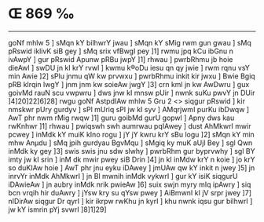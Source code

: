# Œ 869 ‰
---
goNf mhlw 5 ] sMqn kY bilhwrY jwau ] sMqn kY sMig rwm gun gwau ] sMq
pRswid iklivK siB gey ] sMq srix vfBwgI pey ]1] rwmu jpq kCu
ibGnu n ivAwpY ] gur pRswid Apunw pRBu jwpY ]1] rhwau ] pwrbRhmu jb
hoie dieAwl ] swDU jn kI krY rvwl ] kwmu k®oDu iesu qn qy jwie ] rwm
rqnu vsY min Awie ]2] sPlu jnmu qW kw prvwxu ] pwrbRhmu inkit kir
jwxu ] Bwie Bgiq pRB kIrqin lwgY ] jnm jnm kw soieAw jwgY ]3]
crn kml jn kw AwDwru ] gux goivMd rauN scu vwpwru ] dws jnw kI
mnsw pUir ] nwnk suKu pwvY jn DUir ]4]20]22]6]28]
rwgu goNf AstpdIAw mhlw 5 Gru 2
<> siqgur pRswid ]
kir nmskwr pUry gurdyv ] sPl mUriq sPl jw kI syv ] AMqrjwmI purKu
ibDwqw ] AwT phr nwm rMig rwqw ]1] guru goibMd gurU gopwl ] Apny dws
kau rwKnhwr ]1] rhwau ] pwiqswh swh aumrwau pqIAwey ] dust
AhMkwrI mwir pcwey ] inMdk kY muiK kIno rogu ] jY jY kwru krY sBu logu
]2] sMqn kY min mhw Anµdu ] sMq jpih gurdyau BgvMqu ] sMgiq ky muK
aUjl Bey ] sgl Qwn inMdk ky gey ]3] swis swis jnu sdw slwhy ]
pwrbRhm gur byprvwhy ] sgl BY imty jw kI srin ] inM dk mwir pwey siB
Drin ]4] jn kI inMdw krY n koie ] jo krY so duKIAw hoie ] AwT phr
jnu eyku iDAwey ] jmUAw qw kY inkit n jwey ]5] jn inrvYr inMdk
AhMkwrI ] jn Bl mwnih inMdk vykwrI ] gur kY isiK siqgurU iDAwieAw
] jn aubry inMdk nrik pwieAw ]6] suix swjn myry mIq ipAwry ] siq
bcn vrqih hir duAwry ] jYsw kry su qYsw pwey ] AiBmwnI kI jV srpr
jwey ]7] nIDirAw siqgur Dr qyrI ] kir ikrpw rwKhu jn kyrI ] khu
nwnk iqsu gur bilhwrI ] jw kY ismrin pYj svwrI ]8]1]29]
####
